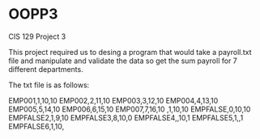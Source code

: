 # OOPP3
CIS  129 Project 3

This project required us to desing a program that would take a payroll.txt file and manipulate and validate the data so get the
sum payroll for 7 different departments. 

The txt file is as follows:

  EMP001,1,10,10
  EMP002,2,11,10
  EMP003,3,12,10
  EMP004,4,13,10
  EMP005,5,14,10
  EMP006,6,15,10
EMP007,7,16,10
,1,10,10
EMPFALSE,0,10,10
EMPFALSE2,1,9,10
EMPFALSE3,8,10,0
EMPFALSE4,,10,1
EMPFALSE5,1,,1
EMPFALSE6,1,10,
